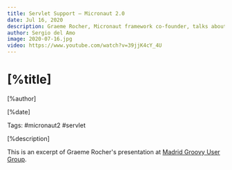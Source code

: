```yaml
---
title: Servlet Support – Micronaut 2.0
date: Jul 16, 2020
description: Graeme Rocher, Micronaut framework co-founder, talks about Micronaut 2.0 servlet support. 
author: Sergio del Amo
image: 2020-07-16.jpg
video: https://www.youtube.com/watch?v=39jjK4cY_4U
---
```


# [%title]

[%author]

[%date] 

Tags: #micronaut2 #servlet

[%description]

This is an excerpt of Graeme Rocher's presentation at [Madrid Groovy User Group](https://www.madridgug.com/2020/07/micronaut-2.html). 

